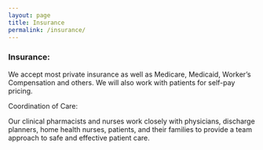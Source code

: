 ```yaml
---
layout: page
title: Insurance
permalink: /insurance/
---
```


### Insurance:

We accept most private insurance as well as Medicare, Medicaid, Worker’s Compensation and others.
We will also work with patients for self-pay pricing.

Coordination of Care:

Our clinical pharmacists and nurses work closely with physicians, discharge planners, home health
nurses, patients, and their families to provide a team approach to safe and effective patient care.